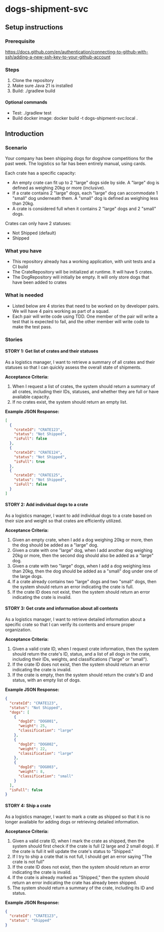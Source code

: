 # dogs-shipment-svc
## Setup instructions
### Prerequisite
https://docs.github.com/en/authentication/connecting-to-github-with-ssh/adding-a-new-ssh-key-to-your-github-account

### Steps
1. Clone the repository
2. Make sure Java 21 is installed
3. Build: ./gradlew build

#### Optional commands
- Test: ./gradlew test
- Build docker image: docker build -t dogs-shipment-svc:local .

## Introduction
### Scenario
Your company has been shipping dogs for dogshow competitions for the past week. The logistics so far has been entirely manual, using cards.

Each crate has a specific capacity:
- An empty crate can fit up to 2 "large" dogs side by side. A "large" dog is defined as weighing 20kg or more (inclusive).
- If a crate contains 2 "large" dogs, each "large" dog can accommodate 1 "small" dog underneath them. A "small" dog is defined as weighing less than 20kg.
- A crate is considered full when it contains 2 "large" dogs and 2 "small" dogs.

Crates can only have 2 statuses:
- Not Shipped (default)
- Shipped

### What you have
- This repository already has a working application, with unit tests and a CI build
- The CrateRepository will be initialized at runtime. It will have 5 crates.
- The DogRepository will initially be empty. It will only store dogs that have been added to crates

### What is needed
- Listed below are 4 stories that need to be worked on by developer pairs. We will have 4 pairs working as part of a squad.
- Each pair will write code using TDD. One member of the pair will write a test that is expected to fail, and the other member will write code to make the test pass.

### Stories
#### STORY 1: Get list of crates and their statuses
As a logistics manager, I want to retrieve a summary of all crates and their statuses so that I can quickly assess the overall state of shipments.

**Acceptance Criteria:**
1. When I request a list of crates, the system should return a summary of all crates, including their IDs, statuses, and whether they are full or have available capacity.
2. If no crates exist, the system should return an empty list.

**Example JSON Response:**
```json
[
  {
    "crateId": "CRATE123",
    "status": "Not Shipped",
    "isFull": false
  },
  {
    "crateId": "CRATE124",
    "status": "Not Shipped",
    "isFull": true
  },
  {
    "crateId": "CRATE125",
    "status": "Not Shipped",
    "isFull": false
  }
]
```

#### STORY 2: Add individual dogs to a crate
As a logistics manager, I want to add individual dogs to a crate based on their size and weight so that crates are efficiently utilized.

**Acceptance Criteria:**
1. Given an empty crate, when I add a dog weighing 20kg or more, then the dog should be added as a "large" dog.
2. Given a crate with one "large" dog, when I add another dog weighing 20kg or more, then the second dog should also be added as a "large" dog.
3. Given a crate with two "large" dogs, when I add a dog weighing less than 20kg, then the dog should be added as a "small" dog under one of the large dogs.
4. If a crate already contains two "large" dogs and two "small" dogs, then the system should return an error indicating the crate is full.
5. If the crate ID does not exist, then the system should return an error indicating the crate is invalid.

#### STORY 3: Get crate and information about all contents
As a logistics manager, I want to retrieve detailed information about a specific crate so that I can verify its contents and ensure proper organization.

**Acceptance Criteria:**
1. Given a valid crate ID, when I request crate information, then the system should return the crate's ID, status, and a list of all dogs in the crate, including their IDs, weights, and classifications ("large" or "small").
2. If the crate ID does not exist, then the system should return an error indicating the crate is invalid.
3. If the crate is empty, then the system should return the crate's ID and status, with an empty list of dogs.

**Example JSON Response:**
```json
{
  "crateId": "CRATE123",
  "status": "Not Shipped",
  "dogs": [
    {
      "dogId": "DOG001",
      "weight": 25,
      "classification": "large"
    },
    {
      "dogId": "DOG002",
      "weight": 22,
      "classification": "large"
    },
    {
      "dogId": "DOG003",
      "weight": 8,
      "classification": "small"
    }
  ],
  "isFull": false
}
```

#### STORY 4: Ship a crate
As a logistics manager, I want to mark a crate as shipped so that it is no longer available for adding dogs or retrieving detailed information.

**Acceptance Criteria:**
1. Given a valid crate ID, when I mark the crate as shipped, then the system should first check if the crate is full (2 large and 2 small dogs). If the crate is full it will update the crate's status to "Shipped."
2. If I try to ship a crate that is not full, I should get an error saying "The crate is not full"
3. If the crate ID does not exist, then the system should return an error indicating the crate is invalid.
4. If the crate is already marked as "Shipped," then the system should return an error indicating the crate has already been shipped.
5. The system should return a summary of the crate, including its ID and status.

**Example JSON Response:**
```json
{
  "crateId": "CRATE123",
  "status": "Shipped"
}
```